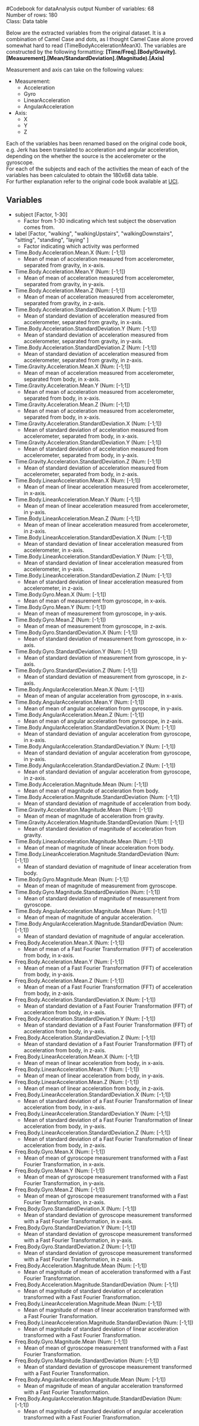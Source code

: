 #Codebook for dataAnalysis output
Number of variables: 	68  
Number of rows:			180  
Class:					Data table  


Below are the extracted variables from the original dataset. 
It is a combination of Camel Case and dots, as I thought Camel Case alone proved somewhat hard to read (TimeBodyAccelerationMeanX).
The variables are constructed by the following formatting:
**[Time/Freq].[Body/Gravity].[Measurement].[Mean/StandardDeviation].(Magnitude).[Axis]**

Measurement and axis can take on the following values:

* Measurement:
	* Acceleration
	* Gyro
	* LinearAcceleration
	* AngularAcceleration
* Axis: 
	* X
	* Y
	* Z
	
Each of the variables has been renamed based on the original code book, e.g. Jerk has been translated to acceleration and angular acceleration, depending on the whether the source is the accelerometer or the gyroscope.   
For each of the subjects and each of the activities the mean of each of the variables has been calculated to obtain the 180x68 data table.  
For further explanation refer to the original code book available at [UCI](http://archive.ics.uci.edu/ml/datasets/Human+Activity+Recognition+Using+Smartphones#).
	
## Variables
* subject [Factor, 1-30]
	* Factor from 1-30 indicating which test subject the observation comes from.
* label [Factor, "walking", "walkingUpstairs", "walkingDownstairs", "sitting", "standing", "laying" ]
	* Factor indicating which activity was performed
* Time.Body.Acceleration.Mean.X (Num: [-1;1])
	* Mean of mean of acceleration measured from accelerometer, separated from gravity, in x-axis.
* Time.Body.Acceleration.Mean.Y (Num: [-1;1])
	* Mean of mean of acceleration measured from accelerometer, separated from gravity, in y-axis.
* Time.Body.Acceleration.Mean.Z (Num: [-1;1])
	* Mean of mean of acceleration measured from accelerometer, separated from gravity, in z-axis.
* Time.Body.Acceleration.StandardDeviation.X (Num: [-1;1])
	* Mean of standard deviation of acceleration measured from accelerometer, separated from gravity, in x-axis.
* Time.Body.Acceleration.StandardDeviation.Y (Num: [-1;1])
	* Mean of standard deviation of acceleration measured from accelerometer, separated from gravity, in y-axis.
* Time.Body.Acceleration.StandardDeviation.Z (Num: [-1;1])
	* Mean of standard deviation of acceleration measured from accelerometer, separated from gravity, in z-axis.
* Time.Gravity.Acceleration.Mean.X (Num: [-1;1])
	* Mean of mean of acceleration measured from accelerometer, separated from body, in x-axis.
* Time.Gravity.Acceleration.Mean.Y (Num: [-1;1])
	* Mean of mean of acceleration measured from accelerometer, separated from body, in x-axis.
* Time.Gravity.Acceleration.Mean.Z (Num: [-1;1])
	* Mean of mean of acceleration measured from accelerometer, separated from body, in x-axis.
* Time.Gravity.Acceleration.StandardDeviation.X (Num: [-1;1])
	* Mean of standard deviation of acceleration measured from accelerometer, separated from body, in x-axis.
* Time.Gravity.Acceleration.StandardDeviation.Y (Num: [-1;1])
	* Mean of standard deviation of acceleration measured from accelerometer, separated from body, in y-axis.
* Time.Gravity.Acceleration.StandardDeviation.Z (Num: [-1;1])
	* Mean of standard deviation of acceleration measured from accelerometer, separated from body, in z-axis.
* Time.Body.LinearAcceleration.Mean.X (Num: [-1;1])
	* Mean of mean of linear acceleration measured from accelerometer, in x-axis.
* Time.Body.LinearAcceleration.Mean.Y (Num: [-1;1])
	* Mean of mean of linear acceleration measured from accelerometer, in y-axis.
* Time.Body.LinearAcceleration.Mean.Z (Num: [-1;1])
	* Mean of mean of linear acceleration measured from accelerometer, in z-axis.
* Time.Body.LinearAcceleration.StandardDeviation.X (Num: [-1;1])
	* Mean of standard deviation of linear acceleration measured from accelerometer, in x-axis.
* Time.Body.LinearAcceleration.StandardDeviation.Y (Num: [-1;1]),
	* Mean of standard deviation of linear acceleration measured from accelerometer, in y-axis.
* Time.Body.LinearAcceleration.StandardDeviation.Z (Num: [-1;1])
	* Mean of standard deviation of linear acceleration measured from accelerometer, in z-axis.
* Time.Body.Gyro.Mean.X (Num: [-1;1])
	* Mean of mean of measurement from gyroscope, in x-axis.
* Time.Body.Gyro.Mean.Y (Num: [-1;1])
	* Mean of mean of measurement from gyroscope, in y-axis.
* Time.Body.Gyro.Mean.Z (Num: [-1;1])
	* Mean of mean of measurement from gyroscope, in z-axis.
* Time.Body.Gyro.StandardDeviation.X (Num: [-1;1])
	* Mean of standard deviation of measurement from gyroscope, in x-axis.
* Time.Body.Gyro.StandardDeviation.Y (Num: [-1;1])
	* Mean of standard deviation of measurement from gyroscope, in y-axis.
* Time.Body.Gyro.StandardDeviation.Z (Num: [-1;1])
	* Mean of standard deviation of measurement from gyroscope, in z-axis.
* Time.Body.AngularAcceleration.Mean.X (Num: [-1;1])
	* Mean of mean of angular acceleration from gyroscope, in x-axis.
* Time.Body.AngularAcceleration.Mean.Y (Num: [-1;1])
	* Mean of mean of angular acceleration from gyroscope, in y-axis.
* Time.Body.AngularAcceleration.Mean.Z (Num: [-1;1])
	* Mean of mean of angular acceleration from gyroscope, in z-axis.
* Time.Body.AngularAcceleration.StandardDeviation.X (Num: [-1;1])
	* Mean of standard deviation of angular acceleration from gyroscope, in x-axis.
* Time.Body.AngularAcceleration.StandardDeviation.Y (Num: [-1;1])
	* Mean of standard deviation of angular acceleration from gyroscope, in y-axis.
* Time.Body.AngularAcceleration.StandardDeviation.Z (Num: [-1;1])
	* Mean of standard deviation of angular acceleration from gyroscope, in z-axis.
* Time.Body.Acceleration.Magnitude.Mean (Num: [-1;1])
	* Mean of mean of magnitude of acceleration from body.
* Time.Body.Acceleration.Magnitude.StandardDeviation (Num: [-1;1])
	* Mean of standard deviation of magnitude of acceleration from body.
* Time.Gravity.Acceleration.Magnitude.Mean (Num: [-1;1])
	* Mean of mean of magnitude of acceleration from gravity.
* Time.Gravity.Acceleration.Magnitude.StandardDeviation (Num: [-1;1])
	* Mean of standard deviation of magnitude of acceleration from gravity.
* Time.Body.LinearAcceleration.Magnitude.Mean (Num: [-1;1])
	* Mean of mean of magnitude of linear acceleration from body.
* Time.Body.LinearAcceleration.Magnitude.StandardDeviation (Num: [-1;1])
	* Mean of standard deviation of magnitude of linear acceleration from body.
* Time.Body.Gyro.Magnitude.Mean (Num: [-1;1])
	* Mean of mean of magnitude of measurement from gyroscope.
* Time.Body.Gyro.Magnitude.StandardDeviation (Num: [-1;1])
	* Mean of standard deviation of magnitude of measurement from gyroscope.
* Time.Body.AngularAcceleration.Magnitude.Mean (Num: [-1;1])
	* Mean of mean of magnitude of angular acceleration.
* Time.Body.AngularAcceleration.Magnitude.StandardDeviation (Num: [-1;1])
	* Mean of standard deviation of magnitude of angular acceleration.
* Freq.Body.Acceleration.Mean.X (Num: [-1;1])
	* Mean of mean of a Fast Fourier Transformation (FFT) of acceleration from body, in x-axis.
* Freq.Body.Acceleration.Mean.Y (Num: [-1;1])
	* Mean of mean of a Fast Fourier Transformation (FFT) of acceleration from body, in y-axis.
* Freq.Body.Acceleration.Mean.Z (Num: [-1;1])
	* Mean of mean of a Fast Fourier Transformation (FFT) of acceleration from body, in z-axis.
* Freq.Body.Acceleration.StandardDeviation.X (Num: [-1;1])
	* Mean of standard deviation of a Fast Fourier Transformation (FFT) of acceleration from body, in x-axis.
* Freq.Body.Acceleration.StandardDeviation.Y (Num: [-1;1])
	* Mean of standard deviation of a Fast Fourier Transformation (FFT) of acceleration from body, in y-axis.
* Freq.Body.Acceleration.StandardDeviation.Z (Num: [-1;1])
	* Mean of standard deviation of a Fast Fourier Transformation (FFT) of acceleration from body, in z-axis.
* Freq.Body.LinearAcceleration.Mean.X (Num: [-1;1])
	* Mean of mean of linear acceleration from body, in x-axis.
* Freq.Body.LinearAcceleration.Mean.Y (Num: [-1;1])
	* Mean of mean of linear acceleration from body, in y-axis.
* Freq.Body.LinearAcceleration.Mean.Z (Num: [-1;1])
	* Mean of mean of linear acceleration from body, in z-axis.
* Freq.Body.LinearAcceleration.StandardDeviation.X (Num: [-1;1])
	* Mean of standard deviation of a Fast Fourier Transformation of linear acceleration from body, in x-axis.
* Freq.Body.LinearAcceleration.StandardDeviation.Y (Num: [-1;1])
	* Mean of standard deviation of a Fast Fourier Transformation of linear acceleration from body, in y-axis.
* Freq.Body.LinearAcceleration.StandardDeviation.Z (Num: [-1;1])
	* Mean of standard deviation of a Fast Fourier Transformation of linear acceleration from body, in z-axis.
* Freq.Body.Gyro.Mean.X (Num: [-1;1])
	* Mean of mean of gyroscope measurement transformed with a Fast Fourier Transformation, in x-axis.
* Freq.Body.Gyro.Mean.Y (Num: [-1;1])
	* Mean of mean of gyroscope measurement transformed with a Fast Fourier Transformation, in y-axis.
* Freq.Body.Gyro.Mean.Z (Num: [-1;1])
	* Mean of mean of gyroscope measurement transformed with a Fast Fourier Transformation, in z-axis.
* Freq.Body.Gyro.StandardDeviation.X (Num: [-1;1])
	* Mean of standard deviation of gyroscope measurement transformed with a Fast Fourier Transformation, in x-axis.
* Freq.Body.Gyro.StandardDeviation.Y (Num: [-1;1])
	* Mean of standard deviation of gyroscope measurement transformed with a Fast Fourier Transformation, in y-axis.
* Freq.Body.Gyro.StandardDeviation.Z (Num: [-1;1])
	* Mean of standard deviation of gyroscope measurement transformed with a Fast Fourier Transformation, in z-axis.
* Freq.Body.Acceleration.Magnitude.Mean (Num: [-1;1])
	* Mean of magnitude of mean of acceleration transformed with a Fast Fourier Transformation.
* Freq.Body.Acceleration.Magnitude.StandardDeviation (Num: [-1;1])
	* Mean of magnitude of standard deviation of acceleration transformed with a Fast Fourier Transformation.
* Freq.Body.LinearAcceleration.Magnitude.Mean (Num: [-1;1])
	* Mean of magnitude of mean of linear acceleration transformed with a Fast Fourier Transformation.
* Freq.Body.LinearAcceleration.Magnitude.StandardDeviation (Num: [-1;1])
	* Mean of magnitude of standard deviation of linear acceleration transformed with a Fast Fourier Transformation.
* Freq.Body.Gyro.Magnitude.Mean (Num: [-1;1])
	* Mean of mean of gyroscope measurement transformed with a Fast Fourier Transformation.
* Freq.Body.Gyro.Magnitude.StandardDeviation (Num: [-1;1])
	* Mean of standard deviation of gyroscope measurement transformed with a Fast Fourier Transformation.
* Freq.Body.AngularAcceleration.Magnitude.Mean (Num: [-1;1])
	* Mean of magnitude of mean of angular acceleration transformed with a Fast Fourier Transformation.
* Freq.Body.AngularAcceleration.Magnitude.StandardDeviation (Num: [-1;1])
	* Mean of magnitude of standard deviation of angular acceleration transformed with a Fast Fourier Transformation.